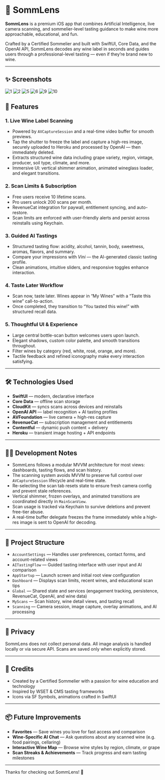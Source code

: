 

# 🍷 SommLens

**SommLens** is a premium iOS app that combines Artificial Intelligence, live camera scanning, and sommelier-level tasting guidance to make wine more approachable, educational, and fun.

Crafted by a Certified Sommelier and built with SwiftUI, Core Data, and the OpenAI API, SommLens decodes any wine label in seconds and guides users through a professional-level tasting — even if they’re brand new to wine.

---
## ✨ Screenshots
![1](https://github.com/user-attachments/assets/9a152074-87cd-42ce-9ec7-f65d94262f6a)
![2](https://github.com/user-attachments/assets/710dc324-6e2a-4271-b0db-61aeaf12d794)
![5](https://github.com/user-attachments/assets/eaca821f-2408-47d7-98e7-1d17df1a84e0)
![6](https://github.com/user-attachments/assets/4acc36ed-b3ff-4bfc-8240-0c61a5d693fe)
![9](https://github.com/user-attachments/assets/23542e76-c400-4887-86a1-481017796630)
![10](https://github.com/user-attachments/assets/a8bd0133-2555-44a9-94dc-d83b767680a2)

## 📸 Features

### 1. Live Wine Label Scanning
- Powered by `AVCaptureSession` and a real-time video buffer for smooth previews.
- Tap the shutter to freeze the label and capture a high-res image, securely uploaded to Heroku and processed by OpenAI — then immediately deleted.
- Extracts structured wine data including grape variety, region, vintage, producer, soil type, climate, and more.
- Immersive UI: vertical shimmer animation, animated wineglass loader, and elegant transitions.

### 2. Scan Limits & Subscription
- Free users receive 10 lifetime scans.
- Pro users unlock 200 scans per month.
- RevenueCat integration for paywall, entitlement syncing, and auto-restore.
- Scan limits are enforced with user-friendly alerts and persist across reinstalls using Keychain.

### 3. Guided AI Tastings
- Structured tasting flow: acidity, alcohol, tannin, body, sweetness, aromas, flavors, and summary.
- Compare your impressions with *Vini* — the AI-generated classic tasting profile.
- Clean animations, intuitive sliders, and responsive toggles enhance interaction.

### 4. Taste Later Workflow
- Scan now, taste later. Wines appear in “My Wines” with a “Taste this wine” call-to-action.
- Once completed, they transition to “You tasted this wine!” with structured recall data.

### 5. Thoughtful UI & Experience
- Large central bottle-scan button welcomes users upon launch.
- Elegant shadows, custom color palette, and smooth transitions throughout.
- Filter wines by category (red, white, rosé, orange, and more).
- Tactile feedback and refined iconography make every interaction satisfying.

---

## 🛠 Technologies Used
- **SwiftUI** — modern, declarative interface
- **Core Data** — offline scan storage
- **CloudKit** — syncs scans across devices and reinstalls
- **OpenAI API** — label recognition + AI tasting profiles
- **AVFoundation** — live camera + high-res capture
- **RevenueCat** — subscription management and entitlements
- **Contentful** — dynamic push content + delivery
- **Heroku** — transient image hosting + API endpoints

---

## 👨‍💻 Development Notes
- SommLens follows a modular MVVM architecture for most views: dashboards, tasting flows, and scan history.
- The scanning system avoids MVVM to preserve full control over `AVCaptureSession` lifecycle and real-time state.
- Re-selecting the scan tab resets state to ensure fresh camera config and prevent stale references.
- Vertical shimmer, frozen overlays, and animated transitions are coordinated directly in `MainScanView`.
- Scan usage is tracked via Keychain to survive deletions and prevent free-tier abuse.
- A real-time buffer delegate freezes the frame immediately while a high-res image is sent to OpenAI for decoding.

---

## 📂 Project Structure

- `AccountSettings` — Handles user preferences, contact forms, and account-related views
- `AITastingFlow` — Guided tasting interface with user input and AI comparison
- `AppStartup` — Launch screen and initial root view configuration
- `Dashboard` — Displays scan limits, recent wines, and educational scan tips
- `Global` — Shared state and services (engagement tracking, persistence, RevenueCat, OpenAI, and wine data)
- `MyScans` — Scan history, wine detail views, and tasting recall
- `Scanning` — Camera session, image capture, overlay animations, and AI processing

---

## 🔐 Privacy
SommLens does not collect personal data. All image analysis is handled locally or via secure API. Scans are saved only when explicitly stored.

---

## 🙌 Credits
- Created by a Certified Sommelier with a passion for wine education and technology  
- Inspired by WSET & CMS tasting frameworks  
- Icons via SF Symbols, animations crafted in SwiftUI  

---

## 📦 Future Improvements
- **Favorites** — Save wines you love for fast access and comparison  
- **Wine-Specific AI Chat** — Ask questions about any scanned wine (e.g. food pairings, cellaring)  
- **Interactive Wine Map** — Browse wine styles by region, climate, or grape  
- **Scan Streaks & Achievements** — Track progress and earn tasting milestones  

---

Thanks for checking out SommLens! 🍷  
